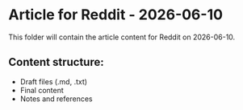 # Article for Reddit - 2026-06-10

This folder will contain the article content for Reddit on 2026-06-10.

## Content structure:
- Draft files (.md, .txt)
- Final content
- Notes and references
